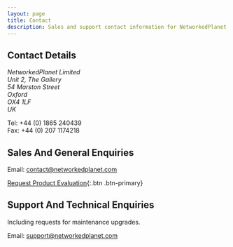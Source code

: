 ```yaml
---
layout: page
title: Contact
description: Sales and support contact information for NetworkedPlanet
---
```


## Contact Details ##

<address>
NetworkedPlanet Limited<br/>
Unit 2, The Gallery<br/>
54 Marston Street<br/>
Oxford<br/>
OX4 1LF<br/>
UK
</address>

Tel: +44 (0) 1865 240439  
Fax: +44 (0) 207 1174218

## Sales And General Enquiries ##

Email: [contact@networkedplanet.com](mailto:contact@networkedplanet.com)

[Request Product Evaluation](/contact/request-evaluation/){:.btn .btn-primary}

## Support And Technical Enquiries ##

Including requests for maintenance upgrades.

Email: [support@networkedplanet.com](mailto:support@networkedplanet.com)